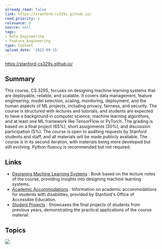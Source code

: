 ```yaml
---
already_read: false
link: https://stanford-cs329s.github.io/
read_priority: 1
relevance: 0
source: null
tags:
- Data_Engineering
- Feature_Engineering
type: Content
upload_date: '2022-09-15'
---
```


https://stanford-cs329s.github.io/
## Summary

This course, CS 329S, focuses on designing machine learning systems that are deployable, reliable, and scalable. It covers data management, feature engineering, model selection, scaling, monitoring, deployment, and the human aspects of ML projects, including privacy, fairness, and security. The course is structured with lectures and tutorials, and students are expected to have a background in computer science, machine learning algorithms, and at least one ML framework like TensorFlow or PyTorch. The grading is based on a final project (65%), short assignments (30%), and discussion participation (5%). The course is open to auditing requests by Stanford students and staff, and all materials will be made publicly available. The course is in its second iteration, with materials being more developed but still evolving. Python fluency is recommended but not required.
## Links

- [Designing Machine Learning Systems](https://www.amazon.com/Designing-Machine-Learning-Systems-Production-Ready/dp/1098107969) : Book based on the lecture notes of the course, providing insights into designing machine learning systems.
- [Academic Accommodations](https://oae.stanford.edu/accommodations/academic-accommodations) : Information on academic accommodations for students with disabilities, provided by Stanford's Office of Accessible Education.
- [Student Projects](https://stanford-cs329s.github.io/reports/) : Showcases the final projects of students from previous years, demonstrating the practical applications of the course material.

## Topics

![](topics/Concept/Machine%20Learning%20Systems%20Design)